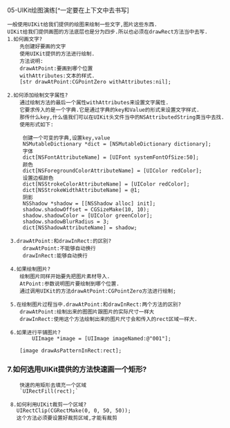 05-UIKit绘图演练[^一定要在上下文中去书写]
	
	一般使用UIKit给我们提供的绘图来绘制一些文字,图片这些东西.
	UIKit给我们提供画图的方法底层也是分为四步.所以也必须在drawRect方法当中去写.
	1.如何画文字?
		先创建好要画的文字
		使用UIKit提供的方法进行绘制.
		方法说明:
		drawAtPoint:要画到哪个位置
		withAttributes:文本的样式.
		[str drawAtPoint:CGPointZero withAttributes:nil];
		
	2.如何添加绘制文字属性?
		通过绘制方法的最后一个属性withAttributes来设置文字属性.
		它要求传入的是一个字典.它是通过字典的key和Value的形式来设置文字样式. 
		那传什么key,什么值我们可以在UIKit头文件当中的NSAttributedString类当中去找.
		使用形式如下:
		
		 创建一个可变的字典,设置key,value
		 NSMutableDictionary *dict = [NSMutableDictionary dictionary];
	     字体
	     dict[NSFontAttributeName] = [UIFont systemFontOfSize:50];
	     颜色
	     dict[NSForegroundColorAttributeName] = [UIColor redColor];
	     设置边框颜色
	     dict[NSStrokeColorAttributeName] = [UIColor redColor];
	     dict[NSStrokeWidthAttributeName] = @1;
	     阴影
	     NSShadow *shadow = [[NSShadow alloc] init];
	     shadow.shadowOffset = CGSizeMake(10, 10);
	     shadow.shadowColor = [UIColor greenColor];
	     shadow.shadowBlurRadius = 3;
	     dict[NSShadowAttributeName] = shadow;
	
	 3.drawAtPoint:和drawInRect:的区别?
	 	 drawAtPoint:不能够自动换行
	 	 drawInRect:能够自动换行
	 	 
	 4.如果绘制图片?
	 	绘制图片同样开始要先把图片素材导入.
	 	AtPoint:参数说明图片要绘制到哪个位置.
	 	通过调用UIKit的方法drawAtPoint:CGPointZero方法进行绘制;
	 	
	 5.在绘制图片过程当中.drawAtPoint:和drawInRect:两个方法的区别?
	 	drawAtPoint:绘制出来的图图片跟图片的实际尺寸一样大
	 	drawInRect:使用这个方法绘制出来的图片尺寸会和传入的rect区域一样大.
	 
	 6.如果进行平铺图片?
	        UIImage *image = [UIImage imageNamed:@"001"];

	 	[image drawAsPatternInRect:rect];
	 
### 7.如何选用UIKit提供的方法快速画一个矩形?
	    快速的用矩形去填充一个区域
	 	`UIRectFill(rect);`
	 	
	 8.如何利用UIKit裁剪一个区域?
	   UIRectClip(CGRectMake(0, 0, 50, 50));
	   这个方法必须要设置好裁剪区域,才能有裁剪
